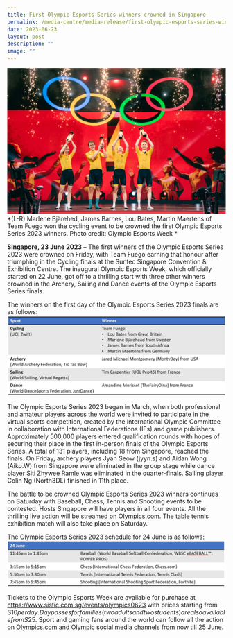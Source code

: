 ```yaml
---
title: First Olympic Esports Series winners crowned in Singapore
permalink: /media-centre/media-release/first-olympic-esports-series-winners-crowned-in-singapore/
date: 2023-06-23
layout: post
description: ""
image: ""
---
```

![23-june-oes-cycling](/images/Media%20Centre/Media%20Release/2023/June/OEW%202023/23-june-oes-cycling.jpg)
*(L-R) Marlene Bjärehed, James Barnes, Lou Bates, Martin Maertens of Team Fuego won the cycling event to be crowned the first Olympic Esports Series 2023 winners. Photo credit: Olympic Esports Week *

**Singapore, 23 June 2023** – The first winners of the Olympic Esports Series 2023 were crowned on Friday, with Team Fuego earning that honour after triumphing in the Cycling finals at the Suntec Singapore Convention & Exhibition Centre. The inaugural Olympic Esports Week, which officially started on 22 June, got off to a thrilling start with three other winners crowned in the Archery, Sailing and Dance events of the Olympic Esports Series finals. 

The winners on the first day of the Olympic Esports Series 2023 finals are as follows:
![23-june-oes-finals](/images/Media%20Centre/Media%20Release/2023/June/OEW%202023/23-june-oes-finals.jpg)

The Olympic Esports Series 2023 began in March, when both professional and amateur players across the world were invited to participate in the virtual sports competition, created by the International Olympic Committee in collaboration with International Federations (IFs) and game publishers. Approximately 500,000 players entered qualification rounds with hopes of securing their place in the first in-person finals of the Olympic Esports Series. A total of 131 players, including 18 from Singapore, reached the finals. On Friday, archery players Jyan Seow (jyyn.s) and Aidan Wong (Aiko.W) from Singapore were eliminated in the group stage while dance player Siti Zhywee Ramle was eliminated in the quarter-finals. Sailing player Colin Ng (North3DL) finished in 11th place. 

The battle to be crowned Olympic Esports Series 2023 winners continues on Saturday with Baseball, Chess, Tennis and Shooting events to be contested. Hosts Singapore will have players in all four events. All the thrilling live action will be streamed on [Olympics.com](http://olympics.com/). The table tennis exhibition match will also take place on Saturday. 

The Olympic Esports Series 2023 schedule for 24 June is as follows:
![](/images/Media%20Centre/Media%20Release/2023/June/OEW%202023/24-june-oes-finals-lineup.jpg)

Tickets to the Olympic Esports Week are available for purchase at https://www.sistic.com.sg/events/olympics0623 with prices starting from S$10 per day. Day passes for families (two adults and two students ) are also available from S$25. Sport and gaming fans around the world can follow all the action on [Olympics.com](http://olympics.com/) and Olympic social media channels from now till 25 June.